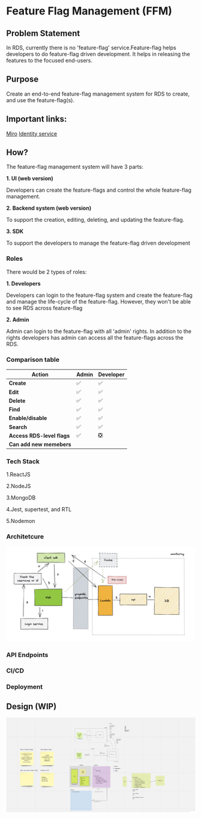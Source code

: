 # Feature Flag Management (FFM)

## Problem Statement

In RDS, currently there is no 'feature-flag' service.Feature-flag helps developers to do feature-flag driven development. It helps in releasing the features to the focused end-users.

## Purpose

Create an end-to-end feature-flag management system for RDS to create, and use the feature-flag(s).

## Important links:

[Miro](https://miro.com/app/board/uXjVOuQvmxU=/)
[Identity service]()

## How?

The feature-flag management system will have 3 parts:

**1. UI (web version)**

Developers can create the feature-flags and control the whole feature-flag management.

**2. Backend system (web version)**

To support the creation, editing, deleting, and updating the feature-flag.

**3. SDK**

To support the developers to manage the feature-flag driven development

### Roles

There would be 2 types of roles:

**1. Developers**

Developers can login to the feature-flag system and create the feature-flag and manage the life-cycle of the feature-flag. However, they won't be able to see RDS across feature-flag

**2. Admin**

Admin can login to the feature-flag with all 'admin' rights. In addition to the rights developers has admin can access all the feature-flags across the RDS.

### Comparison table

| **Action** | **Admin** | **Developer** |
| ------ | ------ | --------- |
| **Create** | ✅  | ✅  |
| **Edit** | ✅ | ✅  |
| **Delete** | ✅ | ✅  |
| **Find** | ✅ | ✅ |
| **Enable/disable** | ✅ | ✅ |
| **Search** | ✅ | ✅ |
| **Access RDS-level flags** | ✅ | ❎ |
| **Can add new memebers** |  |  |

### Tech Stack

1.ReactJS

2.NodeJS

3.MongoDB

4.Jest, supertest, and RTL

5.Nodemon

### Architetcure

![archiecture](./archiecture-flow.jpg)

### API Endpoints

### CI/CD

### Deployment

## Design (WIP)

![HLD](./HLD.png)
